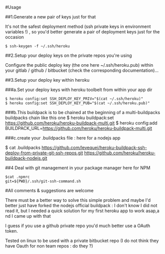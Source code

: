 #Usage

##1.Generate a new pair of keys just for that 

It's not the safest deployment method (ssh private keys in environment variables !) , so you'd better generate a pair of deployment keys just for the occasion

	$ ssh-keygen -f ~/.ssh/heroku

##2.Setup your deploy keys on the private repos you're using

Configure the public deploy key (the one here  ~/.ssh/heroku.pub) within your gitlab / github / bitbucket (check the corresponding documentation)...

##3.Setup your deploy key within heroku

###a.Set your deploy keys with heroku toolbelt from within your app dir

	$ heroku config:set SSH_DEPLOY_KEY_PRIV="$(cat ~/.ssh/heroku)"
	$ heroku config:set SSH_DEPLOY_KEY_PUB="$(cat ~/.ssh/heroku.pub)"


###b.This buildpack is to be chained at the beginning of a multi-buildpacks buildpacks chain like this one 
	$ heroku buildpack:set https://github.com/heroku/heroku-buildpack-multi.git
	$ heroku config:add BUILDPACK_URL=https://github.com/heroku/heroku-buildpack-multi.git

###c.create your .buildpacks file : here for a nodejs app

$ cat .buildpacks
https://github.com/levequej/heroku-buildpack-ssh-deploy-from-private-git-ssh-repos.git
https://github.com/heroku/heroku-buildpack-nodejs.git

##4 Deal with git management in your package manager
here for NPM

	$cat .npmrc
	git=${PWD}/.ssh/git-ssh-command.sh



#All comments & suggestions are welcome

There must be a better way to solve this simple problem and maybe  I'd better just have forked the nodejs official buildpack  :  I don't know I did not read it, but I needed a quick solution for my first heroku app to work asap,a nd I came up with that

I guess if you use a github private repo you'd much better use a OAuth token.

Tested on linux to be used with a private bitbucket repo (I do not think they have Oauth for non team repos : do they ?)


